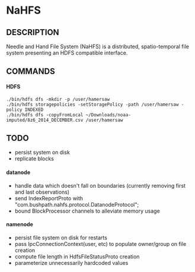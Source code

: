 # NaHFS
## DESCRIPTION
Needle and Hand File System (NaHFS) is a distributed, spatio-temporal file system presenting an HDFS compatible interface.

## COMMANDS
#### HDFS
    ./bin/hdfs dfs -mkdir -p /user/hamersaw
    ./bin/hdfs storagepolicies -setStoragePolicy -path /user/hamersaw -policy INDEXED
    ./bin/hdfs dfs -copyFromLocal ~/Downloads/noaa-imputed/8z6_2014_DECEMBER.csv /user/hamersaw

## TODO
- persist system on disk
- replicate blocks
#### datanode
- handle data which doesn't fall on boundaries (currently removing first and last observations)
- send IndexReportProto with "com.bushpath.nahfs.protocol.DatanodeProtocol";
- bound BlockProcessor channels to alleviate memory usage
#### namenode
- persist file system on disk for restarts
- pass IpcConnectionContext(user, etc) to populate owner/group on file creation
- compute file length in HdfsFileStatusProto creation
- parameterize unnecessarily hardcoded values
